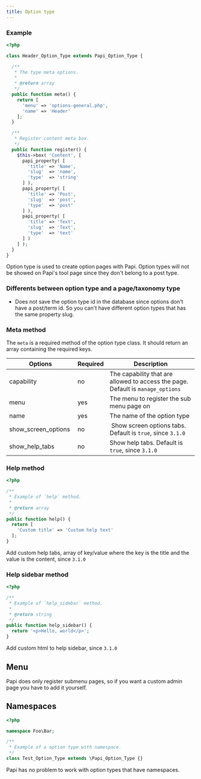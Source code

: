 ```yaml
---
title: Option type
---
```


### Example

```php
<?php

class Header_Option_Type extends Papi_Option_Type {

  /**
   * The type meta options.
   *
   * @return array
   */
  public function meta() {
    return [
      'menu' => 'options-general.php',
      'name' => 'Header'
    ];
  }

  /**
   * Register content meta box.
   */
  public function register() {
    $this->box( 'Content', [
      papi_property( [
        'title' => 'Name',
        'slug'  => 'name',
        'type'  => 'string'
      ] ),
      papi_property( [
        'title' => 'Post',
        'slug'  => 'post',
        'type'  => 'post'
      ] ),
      papi_property( [
        'title' => 'Text',
        'slug'  => 'Text',
        'type'  => 'text'
      ] )
    ] );
  }
}
```

Option type is used to create option pages with Papi. Option types will not be showed on Papi's tool page since they don't belong to a post type.

### Differents between option type and a page/taxonomy type

- Does not save the option type id in the database since options don't have a post/term id. So you can't have different option types that has the same property slug.

### Meta method

The `meta` is a required method of the option type class. It should return an array containing the required keys.

Options             | Required | Description
--------------------|----------|------------
capability          | no       | The capability that are allowed to access the page. Default is `manage_options`
menu                | yes      | The menu to register the sub menu page on
name                | yes      | The name of the option type
show_screen_options | no       | Show screen options tabs. Default is `true`, since `3.1.0`
show_help_tabs      | no       | Show help tabs. Default is `true`, since `3.1.0`

### Help method

```php
<?php

/**
 * Example of `help` method.
 *
 * @return array
 */
public function help() {
  return [
    'Custom title' => 'Custom help text'
  ];
}
```

Add custom help tabs, array of key/value where the key is the title and the value is the content, since `3.1.0`

### Help sidebar method

```php
<?php

/**
 * Example of `help_sidebar` method.
 *
 * @return string
 */
public function help_sidebar() {
  return '<p>Hello, world</p>';
}
```

Add custom html to help sidebar, since `3.1.0`

## Menu

Papi does only register submenu pages, so if you want a custom admin page you have to add it yourself.

## Namespaces

```php
<?php

namespace Foo\Bar;

/**
 * Example of a option type with namespace.
 */
class Test_Option_Type extends \Papi_Option_Type {}
```

Papi has no problem to work with option types that have namespaces.
